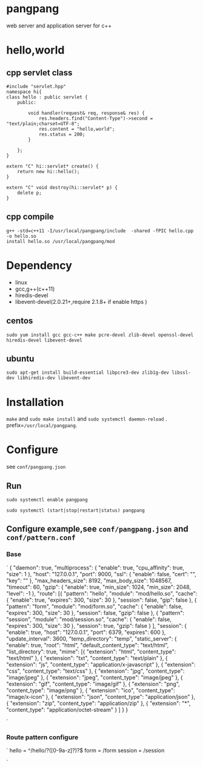 # pangpang
web server and application server for c++

# hello,world

## cpp servlet class

```
#include "servlet.hpp"
namespace hi{
class hello : public servlet {
    public:

        void handler(request& req, response& res) {
            res.headers.find("Content-Type")->second = "text/plain;charset=UTF-8";
            res.content = "hello,world";
            res.status = 200;
        }

    };
}

extern "C" hi::servlet* create() {
    return new hi::hello();
}

extern "C" void destroy(hi::servlet* p) {
    delete p;
}

```

## cpp compile

```
g++ -std=c++11 -I/usr/local/pangpang/include  -shared -fPIC hello.cpp -o hello.so
install hello.so /usr/local/pangpang/mod

```

# Dependency
- linux
- gcc,g++(c++11)
- hiredis-devel
- libevent-devel(2.0.21+,require 2.1.8+ if enable https )

## centos
```
sudo yum install gcc gcc-c++ make pcre-devel zlib-devel openssl-devel hiredis-devel libevent-devel

```
## ubuntu
```
sudo apt-get install build-essential libpcre3-dev zlib1g-dev libssl-dev libhiredis-dev libevent-dev 

```

# Installation
`make`  and  `sudo make install` and `sudo systemctl daemon-reload` . prefix=`/usr/local/pangpang`.

# Configure
see `conf/pangpang.json`

## Run
`sudo systemctl enable pangpang`

`sudo systemctl (start|stop|restart|status) pangpang`

## Configure example,see `conf/pangpang.json` and `conf/pattern.conf`
### Base
`
{
    "daemon": true,
    "multiprocess": {
        "enable": true,
        "cpu_affinity": true,
        "size": 1
    },
    "host": "127.0.0.1",
    "port": 9000,
    "ssl": {
        "enable": false,
        "cert": "",
        "key": ""
    },
    "max_headers_size": 8192,
    "max_body_size": 1048567,
    "timeout": 60,
    "gzip": {
        "enable": true,
        "min_size": 1024,
        "min_size": 2048,
        "level": -1
    },
    "route": [{
            "pattern": "hello",
            "module": "mod/hello.so",
            "cache": {
                "enable": true,
                "expires": 300,
                "size": 30
            },
            "session": false,
            "gip": false
        },
        {
            "pattern": "form",
            "module": "mod/form.so",
            "cache": {
                "enable": false,
                "expires": 300,
                "size": 30
            },
            "session": false,
            "gzip": false
        },
        {
            "pattern": "session",
            "module": "mod/session.so",
            "cache": {
                "enable": false,
                "expires": 300,
                "size": 30
            },
            "session": true,
            "gzip": false
        }
    ],
    "session": {
        "enable": true,
        "host": "127.0.0.1",
        "port": 6379,
        "expires": 600
    },
    "update_interval": 3600,
    "temp_directory": "temp",
    "static_server": {
        "enable": true,
        "root": "html",
        "default_content_type": "text/html",
        "list_directory": true,
        "mime": [{
                "extension": "html",
                "content_type": "text/html"
            }, {
                "extension": "txt",
                "content_type": "text/plain"
            }, {
                "extension": "js",
                "content_type": "application/x-javascript"
            },
            {
                "extension": "css",
                "content_type": "text/css"
            },
            {
                "extension": "jpg",
                "content_type": "image/jpeg"
            },
            {
                "extension": "jpeg",
                "content_type": "image/jpeg"
            },
            {
                "extension": "gif",
                "content_type": "image/gif"
            },
            {
                "extension": "png",
                "content_type": "image/png"
            },
            {
                "extension": "ico",
                "content_type": "image/x-icon"
            },
            {
                "extension": "json",
                "content_type": "application/json"
            },
            {
                "extension": "zip",
                "content_type": "application/zip"
            },
            {
                "extension": "*",
                "content_type": "application/octet-stream"
            }
        ]
    }
}
 
`
### Route pattern configure
`
hello       =       ^/hello/?([0-9a-z]?)?$
form        =       /form
session     =       /session

`

